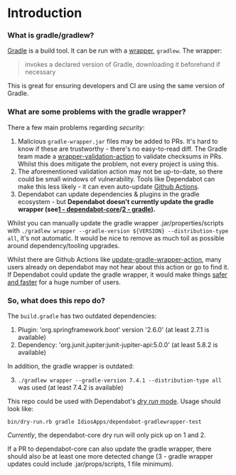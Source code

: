 # Introduction

### What is gradle/gradlew?
[Gradle](https://docs.gradle.org/current/userguide/userguide.html) is a build tool. It can be run with a [wrapper](https://docs.gradle.org/current/userguide/gradle_wrapper.html), `gradlew`. The wrapper:
> invokes a declared version of Gradle, downloading it beforehand if necessary

This is great for ensuring developers and CI are using the same version of Gradle.

### What are some problems with the gradle wrapper?
There a few main problems regarding *security*:
1. Malicious `gradle-wrapper.jar` files may be added to PRs. It's hard to know if these are trustworthy - there's no easy-to-read diff. The Gradle team made a [wrapper-validation-action](https://github.com/gradle/wrapper-validation-action) to validate checksums in PRs. Whilst this does mitigate the problem, not every project is using this.
2. The aforementioned validation action may not be up-to-date, so there could be small windows of vulnerability. Tools like Dependabot can make this less likely - it can even auto-update [Github Actions](https://github.com/gradle/wrapper-validation-action/pull/58).
3. Dependabot can update dependencies & plugins in the gradle ecosystem - but **Dependabot doesn't currently update the gradle wrapper (see[1 - dependabot-core](https://github.com/dependabot/dependabot-core/issues/2223)/[2 - gradle](https://github.com/gradle/gradle/issues/20438)).**

Whilst you can manually update the gradle wrapper .jar/properties/scripts with `./gradlew wrapper --gradle-version ${VERSION} --distribution-type all`, it's not automatic.
It would be nice to remove as much toil as possible around dependency/tooling upgrades.

Whilst there are Github Actions like [update-gradle-wrapper-action](https://github.com/marketplace/actions/update-gradle-wrapper-action), many users already on dependabot may not hear about this action or go to find it. If Dependabot could update the gradle wrapper, it would make things [safer and faster](https://docs.gradle.org/7.0.2/release-notes.html#performance-improvements) for a huge number of users.

### So, what does this repo do?

The `build.gradle` has two outdated dependencies:

1. Plugin: 'org.springframework.boot' version '2.6.0' (at least 2.7.1 is available)
2. Dependency: 'org.junit.jupiter:junit-jupiter-api:5.0.0' (at least 5.8.2 is available)

In addition, the gradle wrapper is outdated:

3. `./gradlew wrapper --gradle-version 7.4.1 --distribution-type all` was used (at least 7.4.2 is available)

This repo could be used with Dependabot's [_dry run_ mode](https://github.com/dependabot/dependabot-core#dry-run-script). Usage should look like:
```shell
bin/dry-run.rb gradle IdiosApps/dependabot-gradlewrapper-test
```

*Currently*, the dependabot-core dry run will  only pick up on 1 and 2.

If a PR to dependabot-core can also update the gradle wrapper, there should also be at least one more detected change (3 - gradle wrapper updates could include .jar/props/scripts, 1 file minimum).
